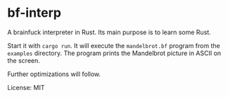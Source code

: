 # bf-interp

A brainfuck interpreter in Rust.
Its main purpose is to learn some Rust.

Start it with `cargo run`.
It will execute the `mandelbrot.bf` program from the `examples` directory.
The program prints the Mandelbrot picture in ASCII on the screen.

Further optimizations will follow.

License: MIT